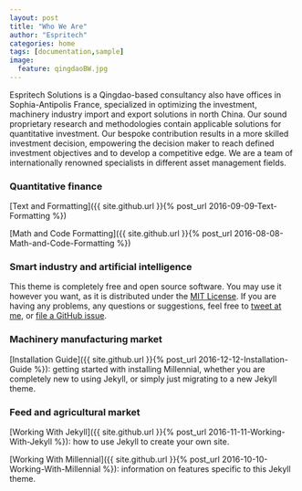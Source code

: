 ```yaml
---
layout: post
title: "Who We Are"
author: "Espritech"
categories: home
tags: [documentation,sample]
image:
  feature: qingdaoBW.jpg
---
```


Espritech Solutions is a Qingdao-based consultancy also have offices in Sophia-Antipolis France, specialized in optimizing the investment, machinery industry import and export solutions in north China.
Our sound proprietary research and methodologies contain applicable solutions for quantitative investment.
Our bespoke contribution results in a more skilled investment decision, empowering the decision maker to reach defined investment objectives and to develop a competitive edge.
We are a team of internationally renowned specialists in different asset management fields. 

### Quantitative finance

[Text and Formatting]({{ site.github.url }}{% post_url 2016-09-09-Text-Formatting %})

[Math and Code Formatting]({{ site.github.url }}{% post_url 2016-08-08-Math-and-Code-Formatting %})

### Smart industry and artificial intelligence

This theme is completely free and open source software. You may use it however you want, as it is distributed under the [MIT License](http://choosealicense.com/licenses/mit/). If you are having any problems, any questions or suggestions, feel free to [tweet at me](https://twitter.com/intent/tweet?text=My%question%about%Millennial%is:%&amp;via=paululele), or [file a GitHub issue](https://github.com/lenpaul/Millennial/issues/new).

### Machinery manufacturing market

[Installation Guide]({{ site.github.url }}{% post_url 2016-12-12-Installation-Guide %}): getting started with installing Millennial, whether you are completely new to using Jekyll, or simply just migrating to a new Jekyll theme.

### Feed and agricultural market

[Working With Jekyll]({{ site.github.url }}{% post_url 2016-11-11-Working-With-Jekyll %}): how to use Jekyll to create your own site.

[Working With Millennial]({{ site.github.url }}{% post_url 2016-10-10-Working-With-Millennial %}): information on features specific to this Jekyll theme.
